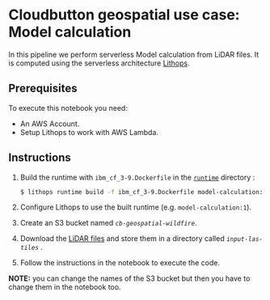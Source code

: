 # Cloudbutton geospatial use case: Model calculation
In this pipeline we perform serverless Model calculation from LiDAR files. It is computed using the serverless architecture [Lithops](https://github.com/lithops-cloud/lithops).

## Prerequisites
To execute this notebook you need:
   - An AWS Account.
   - Setup Lithops to work with AWS Lambda.

## Instructions

1. Build the runtime with `ibm_cf_3-9.Dockerfile` in the [`runtime`](https://github.com/cloudbutton/geospatial-usecase/tree/main/calculate-models/runtime) directory :

   ```bash
   $ lithops runtime build -f ibm_cf_3-9.Dockerfile model-calculation:1
   ```
2. Configure Lithops to use the built runtime (e.g. `model-calculation:1`). 

3. Create an S3 bucket named *`cb-geospatial-wildfire`*. 

4. Download the [LiDAR files](https://www.icgc.cat/es/Descargas/Elevaciones/Datos-lidar)  and store them in a directory called *`input-las-tiles`* .

5. Follow the instructions in the notebook to execute the code.

**NOTE:**  you can change the names of the S3 bucket but then you have to change them in the notebook too.
